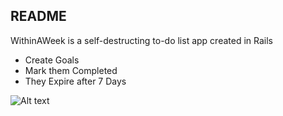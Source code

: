 ## README

WithinAWeek is a self-destructing to-do list app created in Rails

* Create Goals
* Mark them Completed
* They Expire after 7 Days

![Alt text](https://github.com/jeffminnear/within-a-week/raw/master/app/assets/images/waw-faker.png "example")
